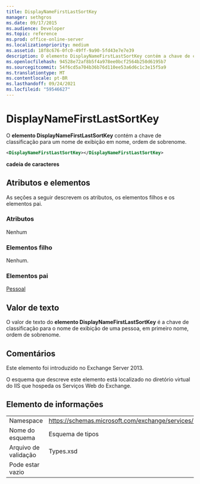 ```yaml
---
title: DisplayNameFirstLastSortKey
manager: sethgros
ms.date: 09/17/2015
ms.audience: Developer
ms.topic: reference
ms.prod: office-online-server
ms.localizationpriority: medium
ms.assetid: 18f8c676-0fc0-49ff-9a90-5fd43e7e7e39
description: O elemento DisplayNameFirstLastSortKey contém a chave de classificação para um nome de exibição em nome, ordem de sobrenome.
ms.openlocfilehash: 94528e72af8b5f4a978ee0bcf2564b250d6195b7
ms.sourcegitcommit: 54f6cd5a704b36b76d110ee53a6d6c1c3e15f5a9
ms.translationtype: MT
ms.contentlocale: pt-BR
ms.lasthandoff: 09/24/2021
ms.locfileid: "59546627"
---
```

# <a name="displaynamefirstlastsortkey"></a>DisplayNameFirstLastSortKey

O **elemento DisplayNameFirstLastSortKey** contém a chave de classificação para um nome de exibição em nome, ordem de sobrenome. 
  
```XML
<DisplayNameFirstLastSortKey></DisplayNameFirstLastSortKey>
```

 **cadeia de caracteres**
## <a name="attributes-and-elements"></a>Atributos e elementos

As seções a seguir descrevem os atributos, os elementos filhos e os elementos pai.
  
### <a name="attributes"></a>Atributos

Nenhum
  
### <a name="child-elements"></a>Elementos filho

Nenhum.
  
### <a name="parent-elements"></a>Elementos pai

[Pessoal](persona.md)
  
## <a name="text-value"></a>Valor de texto

O valor de texto do **elemento DisplayNameFirstLastSortKey** é a chave de classificação para o nome de exibição de uma pessoa, em primeiro nome, ordem de sobrenome. 
  
## <a name="remarks"></a>Comentários

Este elemento foi introduzido no Exchange Server 2013.
  
O esquema que descreve este elemento está localizado no diretório virtual do IIS que hospeda os Serviços Web do Exchange.
  
## <a name="element-information"></a>Elemento de informações

|||
|:-----|:-----|
|Namespace  <br/> |https://schemas.microsoft.com/exchange/services/2006/types  <br/> |
|Nome do esquema  <br/> |Esquema de tipos  <br/> |
|Arquivo de validação  <br/> |Types.xsd  <br/> |
|Pode estar vazio  <br/> ||
   

